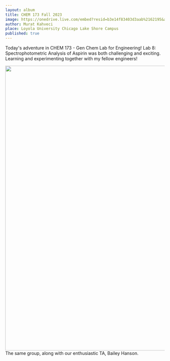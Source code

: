```yaml
---
layout: album
title: CHEM 173 Fall 2023
image: https://onedrive.live.com/embed?resid=b3e14f83403d3aab%2162195&authkey=%21AJq-daazAEnfcjA&width=1200&height=900
author: Murat Kahveci
place: Loyola University Chicago Lake Shore Campus
published: true
---
```

Today's adventure in CHEM 173 - Gen Chem Lab for Engineering! Lab 8: Spectrophotometric Analysis of Aspirin was both challenging and exciting. Learning and experimenting together with my fellow engineers!

<img src="https://onedrive.live.com/embed?resid=b3e14f83403d3aab%2162196&authkey=%21ADA-_DEhdQgmZFk&width=1200&height=900" width="1200" height="900" />
The same group, along with our enthusiastic TA, Bailey Hanson.